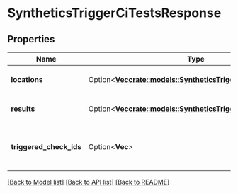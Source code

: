 # SyntheticsTriggerCiTestsResponse

## Properties

Name | Type | Description | Notes
------------ | ------------- | ------------- | -------------
**locations** | Option<[**Vec<crate::models::SyntheticsTriggerCiTestLocation>**](SyntheticsTriggerCITestLocation.md)> | List of Synthetics locations. | [optional]
**results** | Option<[**Vec<crate::models::SyntheticsTriggerCiTestRunResult>**](SyntheticsTriggerCITestRunResult.md)> | Information about the tests runs. | [optional]
**triggered_check_ids** | Option<**Vec<String>**> | The public IDs of the Synthetics test triggered. | [optional]

[[Back to Model list]](../README.md#documentation-for-models) [[Back to API list]](../README.md#documentation-for-api-endpoints) [[Back to README]](../README.md)



